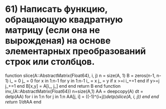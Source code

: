 # 61) Написать функцию, обращающую квадратную матрицу (если она не вырожденая) на основе элементарных преобразований строк или столбцов.
function slice(A::AbstractMatrix{Float64}, i, j)
n = size(A, 1)
B = zeros(n-1, n-1)
i_ = 0
j_ = 0
for x in 1:n-1
for y in 1:n-1
i_ = x
j_ = y
if x >=i
i_+=1
end
if y>=j
j_+=1
end
B[x,y] = A[i_, j_]
end
end
return B
end
function inv_(A::AbstractMatrix{Float64})
n=size(A,1)
AA = deepcopy(A)
dt = detp(AA)
for i in 1:n
for j in 1:n
AA[j, i] = ((-1)^(i+j))*detp(slice(A, i, j))
end
end
return 1/dt*AA
end
